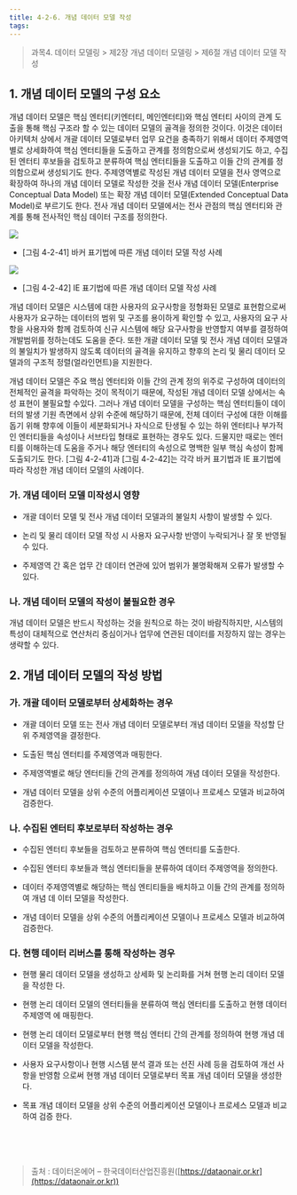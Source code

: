 ```yaml
---
title: 4-2-6. 개념 데이터 모델 작성
tags: 
---
```


> 과목4. 데이터 모델링 > 제2장 개념 데이터 모델링 > 제6절 개념 데이터 모델 작성

## 1. 개념 데이터 모델의 구성 요소

개념 데이터 모델은 핵심 엔터티(키엔터티, 메인엔터티)와 핵심 엔터티 사이의 관계 도출을 통해 핵심 구조라 할 수 있는 데이터 모델의 골격을 정의한 것이다. 이것은 데이터 아키텍처 상에서 개괄 데이터 모델로부터 업무 요건을 충족하기 위해서 데이터 주제영역별로 상세화하여 핵심 엔터티들을 도출하고 관계를 정의함으로써 생성되기도 하고, 수집된 엔터티 후보들을 검토하고 분류하여 핵심 엔터티들을 도출하고 이들 간의 관계를 정의함으로써 생성되기도 한다. 주제영역별로 작성된 개념 데이터 모델을 전사 영역으로 확장하여 하나의 개념 데이터 모델로 작성한 것을 전사 개념 데이터 모델(Enterprise Conceptual Data Model) 또는 확장 개념 데이터 모델(Extended Conceptual Data Model)로 부르기도 한다. 전사 개념 데이터 모델에서는 전사 관점의 핵심 엔터티와 관계를 통해 전사적인 핵심 데이터 구조를 정의한다.

![](../images_files/da0502_0601.gif)

  * [그림 4-2-41] 바커 표기법에 따른 개념 데이터 모델 작성 사례

![](../images_files/da0502_0602.gif)

  * [그림 4-2-42] IE 표기법에 따른 개념 데이터 모델 작성 사례

개념 데이터 모델은 시스템에 대한 사용자의 요구사항을 정형화된 모델로 표현함으로써 사용자가 요구하는 데이터의 범위 및 구조를 용이하게 확인할 수 있고, 사용자의 요구 사항을 사용자와 함께 검토하여 신규 시스템에 해당 요구사항을 반영할지 여부를 결정하여 개발범위를 정하는데도 도움을 준다. 또한 개괄 데이터 모델 및 전사 개념 데이터 모델과의 불일치가 발생하지 않도록 데이터의 골격을 유지하고 향후의 논리 및 물리 데이터 모델과의 구조적 정렬(얼라인먼트)을 지원한다.

개념 데이터 모델은 주요 핵심 엔터티와 이들 간의 관계 정의 위주로 구성하여 데이터의 전체적인 골격을 파악하는 것이 목적이기 때문에, 작성된 개념 데이터 모델 상에서는 속성 표현이 불필요할 수있다. 그러나 개념 데이터 모델을 구성하는 핵심 엔터티들이 데이터의 발생 기원 측면에서 상위 수준에 해당하기 때문에, 전체 데이터 구성에 대한 이해를 돕기 위해 향후에 이들이 세분화되거나 자식으로 탄생될 수 있는 하위 엔터티나 부가적인 엔터티들을 속성이나 서브타입 형태로 표현하는 경우도 있다. 드물지만 때로는 엔터티를 이해하는데 도움을 주거나 해당 엔터티의 속성으로 명백한 일부 핵심 속성이 함께 도출되기도 한다. [그림 4-2-41]과 [그림 4-2-42]는 각각 바커 표기법과 IE 표기법에 따라 작성한 개념 데이터 모델의 사례이다.

### 가. 개념 데이터 모델 미작성시 영향

  * 개괄 데이터 모델 및 전사 개념 데이터 모델과의 불일치 사항이 발생할 수 있다.

  * 논리 및 물리 데이터 모델 작성 시 사용자 요구사항 반영이 누락되거나 잘 못 반영될 수 있다.

  * 주제영역 간 혹은 업무 간 데이터 연관에 있어 범위가 불명확해져 오류가 발생할 수 있다.

### 나. 개념 데이터 모델의 작성이 불필요한 경우

개념 데이터 모델은 반드시 작성하는 것을 원칙으로 하는 것이 바람직하지만, 시스템의 특성이 대체적으로 연산처리 중심이거나 업무에 연관된 데이터를 저장하지 않는 경우는 생략할 수 있다.

## 2. 개념 데이터 모델의 작성 방법

### 가. 개괄 데이터 모델로부터 상세화하는 경우

  * 개괄 데이터 모델 또는 전사 개념 데이터 모델로부터 개념 데이터 모델을 작성할 단위 주제영역을 결정한다.

  * 도출된 핵심 엔터티를 주제영역과 매핑한다.

  * 주제영역별로 해당 엔터티들 간의 관계를 정의하여 개념 데이터 모델을 작성한다.

  * 개념 데이터 모델을 상위 수준의 어플리케이션 모델이나 프로세스 모델과 비교하여 검증한다.

### 나. 수집된 엔터티 후보로부터 작성하는 경우

  * 수집된 엔터티 후보들을 검토하고 분류하여 핵심 엔터티를 도출한다.

  * 수집된 엔터티 후보들과 핵심 엔터티들을 분류하여 데이터 주제영역을 정의한다.

  * 데이터 주제영역별로 해당하는 핵심 엔티티들을 배치하고 이들 간의 관계를 정의하여 개념 데 이터 모델을 작성한다.

  * 개념 데이터 모델을 상위 수준의 어플리케이션 모델이나 프로세스 모델과 비교하여 검증한다.

### 다. 현행 데이터 리버스를 통해 작성하는 경우

  * 현행 물리 데이터 모델을 생성하고 상세화 및 논리화를 거쳐 현행 논리 데이터 모델을 작성한 다.

  * 현행 논리 데이터 모델의 엔터티들을 분류하여 핵심 엔터티를 도출하고 현행 데이터 주제영역 에 매핑한다.

  * 현행 논리 데이터 모델로부터 현행 핵심 엔터티 간의 관계를 정의하여 현행 개념 데이터 모델을 작성한다.

  * 사용자 요구사항이나 현행 시스템 분석 결과 또는 선진 사례 등을 검토하여 개선 사항을 반영함 으로써 현행 개념 데이터 모델로부터 목표 개념 데이터 모델을 생성한다.

  * 목표 개념 데이터 모델을 상위 수준의 어플리케이션 모델이나 프로세스 모델과 비교하여 검증 한다.

<br><br><br>
> 출처 : 데이터온에어 – 한국데이터산업진흥원([https://dataonair.or.kr](https://dataonair.or.kr))